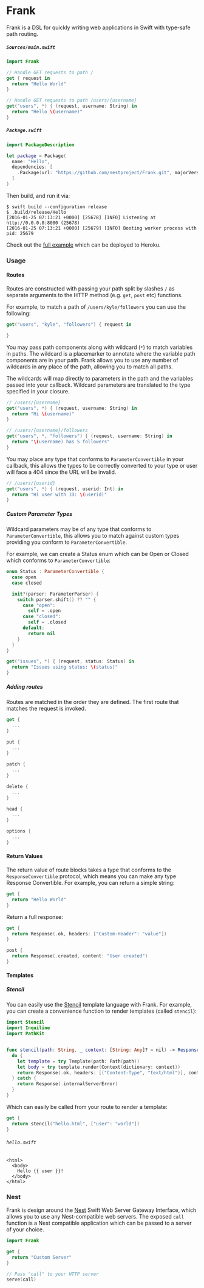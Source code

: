 # Frank

Frank is a DSL for quickly writing web applications in Swift with type-safe
path routing.

##### `Sources/main.swift`

```swift
import Frank

// Handle GET requests to path /
get { request in
  return "Hello World"
}

// Handle GET requests to path /users/{username}
get("users", *) { (request, username: String) in
  return "Hello \(username)"
}
```

##### `Package.swift`

```swift
import PackageDescription

let package = Package(
  name: "Hello",
  dependencies: [
    .Package(url: "https://github.com/nestproject/Frank.git", majorVersion: 0, minor: 3)
  ]
)
```

Then build, and run it via:

```shell
$ swift build --configuration release
$ .build/release/Hello
[2016-01-25 07:13:21 +0000] [25678] [INFO] Listening at http://0.0.0.0:8000 (25678)
[2016-01-25 07:13:21 +0000] [25679] [INFO] Booting worker process with pid: 25679
```

Check out the [full example](https://github.com/nestproject/Frank-example)
which can be deployed to Heroku.

### Usage

#### Routes

Routes are constructed with passing your path split by slashes `/` as
separate arguments to the HTTP method (e.g. `get`, `post` etc) functions.

For example, to match a path of `/users/kyle/followers` you can use the following:

```swift
get("users", "kyle", "followers") { request in

}
```

You may pass path components along with wildcard (`*`) to match variables in
paths. The wildcard is a placemarker to annotate where the variable path
components are in your path. Frank allows you to use any number of wildcards
in any place of the path, allowing you to match all paths.

The wildcards will map directly to parameters in the path and the variables
passed into your callback. Wildcard parameters are translated to the type
specified in your closure.

```swift
// /users/{username}
get("users", *) { (request, username: String) in
  return "Hi \(username)"
}

// /users/{username}/followers
get("users", *, "followers") { (request, username: String) in
  return "\(username) has 5 followers"
}
```

You may place any type that conforms to `ParameterConvertible`
in your callback, this allows the types to be correctly
converted to your type or user will face a 404 since the
URL will be invalid.

```swift
// /users/{userid}
get("users", *) { (request, userid: Int) in
  return "Hi user with ID: \(userid)"
}
```

##### Custom Parameter Types

Wildcard parameters may be of any type that conforms to `ParameterConvertible`,
this allows you to match against custom types providing you conform to
`ParameterConvertible`.

For example, we can create a Status enum which can be Open or Closed which
conforms to `ParameterConvertible`:

```swift
enum Status : ParameterConvertible {
  case open
  case closed

  init?(parser: ParameterParser) {
    switch parser.shift() ?? "" {
      case "open":
        self = .open
      case "closed":
        self = .closed
      default:
        return nil
    }
  }
}

get("issues", *) { (request, status: Status) in
  return "Issues using status: \(status)"
}
```

##### Adding routes

Routes are matched in the order they are defined. The first route that matches
the request is invoked.

```swift
get {
  ...
}

put {
  ...
}

patch {
  ...
}

delete {
  ...
}

head {
  ...
}

options {
  ...
}
```

#### Return Values

The return value of route blocks takes a type that conforms to the
`ResponseConvertible` protocol, which means you can make any type Response
Convertible. For example, you can return a simple string:

```swift
get {
  return "Hello World"
}
```

Return a full response:

```swift
get {
  return Response(.ok, headers: ["Custom-Header": "value"])
}

post {
  return Response(.created, content: "User created")
}
```

#### Templates

##### Stencil

You can easily use the [Stencil](https://github.com/kylef/Stencil) template
language with Frank. For example, you can create a convenience function to
render templates (called `stencil`):

```swift
import Stencil
import Inquiline
import PathKit


func stencil(path: String, _ context: [String: Any]? = nil) -> ResponseConvertible {
  do {
    let template = try Template(path: Path(path))
    let body = try template.render(Context(dictionary: context))
    return Response(.ok, headers: [("Content-Type", "text/html")], content: body)
  } catch {
    return Response(.internalServerError)
  }
}
```

Which can easily be called from your route to render a template:

```swift
get {
  return stencil("hello.html", ["user": "world"])
}
```

###### `hello.swift`

```html+django
<html>
  <body>
    Hello {{ user }}!
  </body>
</html>
```

### Nest

Frank is design around the [Nest](https://github.com/nestproject/Nest) Swift
Web Server Gateway Interface, which allows you to use any Nest-compatible web
servers. The exposed `call` function is a Nest compatible application which can
be passed to a server of your choice.

```swift
import Frank

get {
  return "Custom Server"
}

// Pass "call" to your HTTP server
serve(call)
```
